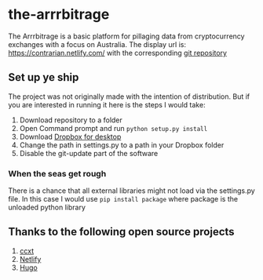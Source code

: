 # the-arrrbitrage
The Arrrbitrage is a basic platform for pillaging data from cryptocurrency exchanges with a focus on Australia. The display url is: https://contrarian.netlify.com/ with the corresponding [git repository](https://github.com/Tehsurfer/hugo-contrarian)
## Set up ye ship 
The project was not originally made with the intention of distribution. But if you are interested in running it here is the steps I would take: 
1. Download repository to a folder 
1. Open Command prompt and run `python setup.py install` 
1. Download [Dropbox for desktop](https://www.dropbox.com/install) 
1. Change the path in settings.py to a path in your Dropbox folder 
1. Disable the git-update part of the software 
### When the seas get rough 
There is a chance that all external libraries might not load via the settings.py file. In this case I would use `pip install package` where package is the unloaded python library 
## Thanks to the following open source projects
1. [ccxt](https://github.com/ccxt/ccxt#ccxt--cryptocurrency-exchange-trading-library) 
1. [Netlify](https://www.netlify.com/) 
1. [Hugo](https://github.com/gohugoio/hugo)
